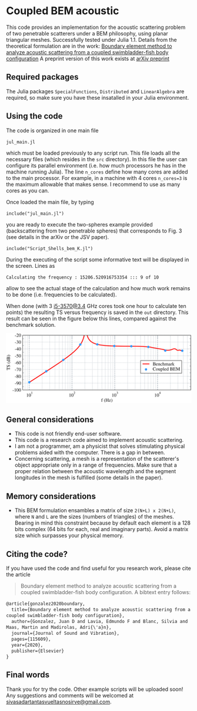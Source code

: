 # Coupled BEM acoustic

This code provides an implementation for the acoustic scattering problem of two
penetrable scatterers under a BEM philosophy, using planar triangular meshes.
Successfully tested under Julia 1.1.
Details from the theoretical formulation are in the work:
[Boundary element method to analyze acoustic scattering from a coupled swimbladder-fish body configuration](https://www.sciencedirect.com/science/article/abs/pii/S0022460X20304405?via%3Dihub)
A preprint version of this work exists at [arXiv preprint](https://arxiv.org/abs/1909.11781)

## Required packages

The Julia packages `SpecialFunctions`, `Distributed` and `LinearAlgebra` are required,
so make sure you have these insatalled in your Julia environment.

## Using the code

The code is organized in one main file
```
jul_main.jl
```
which must be loaded previously to any script run. This file loads all the necessary
files (which resides in the `src` directory).
In this file the user can configure its parallel environment (i.e. how much processors
he has in the machine running Julia). The line `n_cores` define how many cores are 
added to the main processor. For example, in a machine with 4 cores `n_cores=3` is the
maximum allowable that makes sense. I recommend to use as many cores as you can.

Once loaded the main file, by typing
```
include("jul_main.jl")
```
you are ready to execute the two-spheres example provided (backscattering from two
penetrable spheres) that corresponds to Fig. 3 (see details in the arXiv or the
JSV paper).
```
include("Script_Shells_bem_K.jl")
```
During the executing of the script some informative text will be displayed in the
screen. Lines as
```
Calculating the frequency : 15206.520916753354 ::: 9 of 10
```
allow to see the actual stage of the calculation and how much work remains to be
done (i.e. frequencies to be calculated).

When done (with 3 i5-3570@3.4 GHz cores took one hour to calculate ten points) the
resulting TS versus frequency is saved in the `out` directory.
This result can be seen in the figure below this lines, compared against the benchmark 
solution.

![image info](fig_test_spheres.png)

## General considerations

* This code is not friendly end-user software.
* This code is a research code aimed to implement acoustic scattering.
* I am not a programmer, am a physicist that solves stimulating physical problems 
aided with the computer. There is a gap in between.
* Concerning scattering, a mesh is a representation of the scatterer's object 
appropriate only in a range of frequencies. Make sure that a proper relation
between the acoustic wavelength and the segment longitudes in the mesh is
fulfilled (some details in the paper).

## Memory considerations

* This BEM formulation ensambles a matrix of size `2(N+L) x 2(N+L)`, where `N` and `L`
are the sizes (numbers of triangles) of the meshes. Bearing in mind this constraint 
because by default each element is a 128 bits complex (64 bits for each, real and 
imaginary parts). Avoid a matrix size which surpasses your physical memory.

## Citing the code?

If you have used the code and find useful for you research work, please cite the article
> Boundary element method to analyze acoustic scattering from a coupled swimbladder-fish body configuration.
A bibtext entry follows:
```
@article{gonzalez2020boundary,
  title={Boundary element method to analyze acoustic scattering from a coupled swimbladder-fish body configuration},
  author={Gonzalez, Juan D and Lavia, Edmundo F and Blanc, Silvia and Maas, Martin and Madirolas, Adri{\'a}n},
  journal={Journal of Sound and Vibration},
  pages={115609},
  year={2020},
  publisher={Elsevier}
}
```

## Final words

Thank you for try the code. Other example scripts will be uploaded soon!
Any suggestions and comments will be welcomed at sivasadartantasvueltasnosirve@gmail.com.
